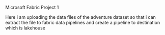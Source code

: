 Microsoft Fabric Project 1 

Here i am uploading the data files of the adventure dataset so that i can extract the file to fabric data pipelines and create a pipeline to destination which is lakehouse
